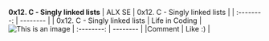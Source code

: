 **0x12. C - Singly linked lists**
|   ALX SE   |  0x12. C - Singly linked lists  |
| :--------: | -------- |
| 0x12. C - Singly linked lists     | Life in Coding      |
  ![This is an image](https://myoctocat.com/assets/images/base-octocat.svg)
| :--------: | -------- |
|Comment      | Like :)     |